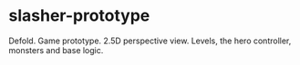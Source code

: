 # slasher-prototype
Defold. Game prototype. 2.5D perspective view. Levels, the hero controller, monsters and base logic.

